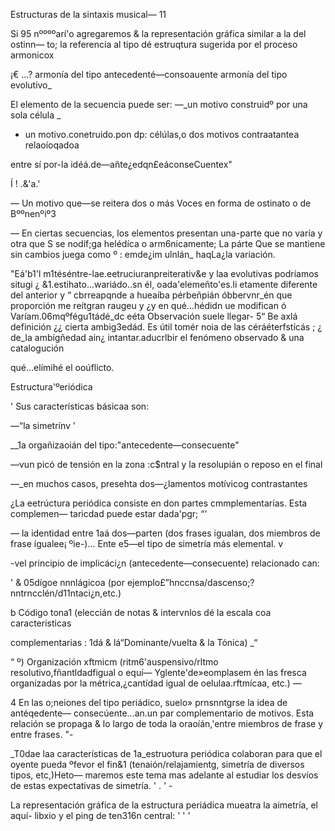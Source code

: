  

Estructuras de la sintaxis musical— 11

Si 95 nººººarí'o agregaremos & la representación gráfica similar a la del ostinn—
to; la referencia al tipo dé estruqtura sugerida por el proceso armonicox

   

 

¡€ …? armonía del tipo antecedenté—consoauente armonía del tipo evolutivo_

El elemento de la secuencia puede ser:
—_un motivo construidº por una sola célula _
- un motivo.conetruido.pon dp: célúlas,o dos motivos contraatantea relaoíoqadoa

entre sí por-la idéá.de—añte¿edqn£eáconseCuentex"

 
 
     

 

Í
! .&'a.'

— Un motivo que—se reitera dos o más Voces en forma de ostinato o de Bººnenºiº3

 

 

 

— En ciertas secuencias, los elementos presentan una-parte que no varía y otra que
S se nodíf;ga helédíca o arm6nicamente; La párte Que se mantiene sin cambios juega como
º : emde¿im ulnlán_ haqLa¿la variación.

"Eá'b1'l m1téséntre-lae.eetruciuranpreiterativ&e y laa evolutivas podríamos situgi
¿ &1.estihato…wariádo..sn él, oada'elemeñto'es.li etamente diferente del anterior y
“ cbrreapqnde a hueaíba pérbeñpián óbbervnr_én que proporción me reítgran raugeu y
¿y en qué…hédidn ue modifican ó Varíam.06mqºfégu1tádé_dc eéta Observación suele llegar-
5“ Be axlá definición ¿¿ cierta ambig3edád. Es útil tomér noia de las céráéterfstícás
; ¿ de_la ambígñedad ain¿ intantar.aducrlbir el fenómeno observado & una catalogución

qué…elímihé el ooúflicto.

Estructura'ºeriódica

' Sus características básicaa son:

—“la simetrínv '

__1a orgañizaoián del tipo:"antecedente—consecuente"

—vun picó de tensión en la zona :c$ntral y la resolupián o reposo en el final

—_en muchos casos, presehta dos—¿lamentos motívicog contrastantes

¿La eetrúctura periódica consiste en don partes cmmplementarías. Esta complemen—
taricdad puede estar dada'pgr; “'

— la identidad entre 1aá dos—parten (dos frases igualan, dos miembros de frase
ígualee¡ ºie-)… Ente e5—el tipo de simetría más elemental. v

-vel principio de implicáci¿n (antecedente—consecuente) relacionado can:

' &  05dígoe nnnlágicoa (por ejemplo£”hnccnsa/dascenso;?nntrncclén/d11ntaci¿n,etc.)

b Código tona1 (eleccián de notas & intervnlos dé la escala coa caracteristicas

complementarias : 1dá & lá“Dominante/vuelta & la Tónica) _“

“ º) Organización xftmicm (ritm6'auspensivo/rltmo resolutivo,fñantldadfigual o equí—
Yglente'de»eomplasem én las fresca organizadas por la métrica,¿cantídad igual de
oelulaa.rftmícaa, etc.) —

4 En las o;neiones del tipo periádico, suelo» prnsnntgrse la idea de antéqedente—
consecúente…an.un par complementario de motivos. Esta relación se propaga & lo largo
de toda la oraoíán,'entre miembros de frase y entre frases. "-

_T0dae laa características de 1a_estruotura periódica colaboran para que el oyente
pueda ºfevor el fin&1 (tenaión/relajamientg, simetría de diversos tipos, etc,)Heto—
maremos este tema mas adelante al estudiar los desvíos de estas expectativas de
simetría. ' . ' -

La representación gráfica de la estructura periádica mueatra la aimetría, el aquí-
libxio y el ping de ten316n central: ' ' '

 

 

 

